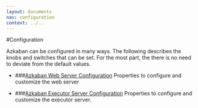 ```yaml
---
layout: documents
nav: configuration
context: ../..
---
```

#Configuration

Azkaban can be configured in many ways. The following describes the knobs and switches
that can be set. For the most part, the there is no need to deviate from the default values.

* ###[Azkaban Web Server Configuration](./azkabanwebserver.html)
	Properties to configure and customize the web server

* ###[Azkaban Executor Server Configuration](./azkabanexecserver.html)
	Properties to configure and customize the executor server.